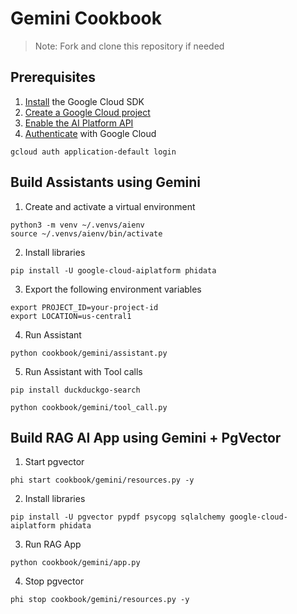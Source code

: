 # Gemini Cookbook

> Note: Fork and clone this repository if needed

## Prerequisites

1. [Install](https://cloud.google.com/sdk/docs/install) the Google Cloud SDK
2. [Create a Google Cloud project](https://cloud.google.com/resource-manager/docs/creating-managing-projects)
3. [Enable the AI Platform API](https://console.cloud.google.com/flows/enableapi?apiid=aiplatform.googleapis.com)
4. [Authenticate](https://cloud.google.com/sdk/docs/initializing) with Google Cloud

```shell
gcloud auth application-default login
```

## Build Assistants using Gemini

1. Create and activate a virtual environment

```shell
python3 -m venv ~/.venvs/aienv
source ~/.venvs/aienv/bin/activate
```

2. Install libraries

```shell
pip install -U google-cloud-aiplatform phidata
```

3. Export the following environment variables

```shell
export PROJECT_ID=your-project-id
export LOCATION=us-central1
```

4. Run Assistant

```shell
python cookbook/gemini/assistant.py
```

5. Run Assistant with Tool calls

```shell
pip install duckduckgo-search

python cookbook/gemini/tool_call.py
```

## Build RAG AI App using Gemini + PgVector

1. Start pgvector

```shell
phi start cookbook/gemini/resources.py -y
```

2. Install libraries

```shell
pip install -U pgvector pypdf psycopg sqlalchemy google-cloud-aiplatform phidata
```

3. Run RAG App

```shell
python cookbook/gemini/app.py
```

4. Stop pgvector

```shell
phi stop cookbook/gemini/resources.py -y
```
